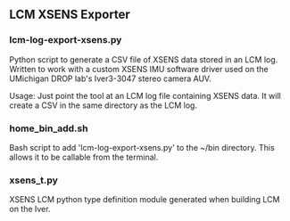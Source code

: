## LCM XSENS Exporter
### lcm-log-export-xsens.py
Python script to generate a CSV file of XSENS data stored in an LCM log. Written to work with a custom XSENS IMU software driver used on the UMichigan DROP lab's Iver3-3047 stereo camera AUV. 

Usage: Just point the tool at an LCM log file containing XSENS data. It will create a CSV in the same directory as the LCM log.

### home_bin_add.sh
Bash script to add 'lcm-log-export-xsens.py' to the ~/bin directory. This allows it to be callable from the terminal.

### xsens_t.py
XSENS LCM python type definition module generated when building LCM on the Iver.